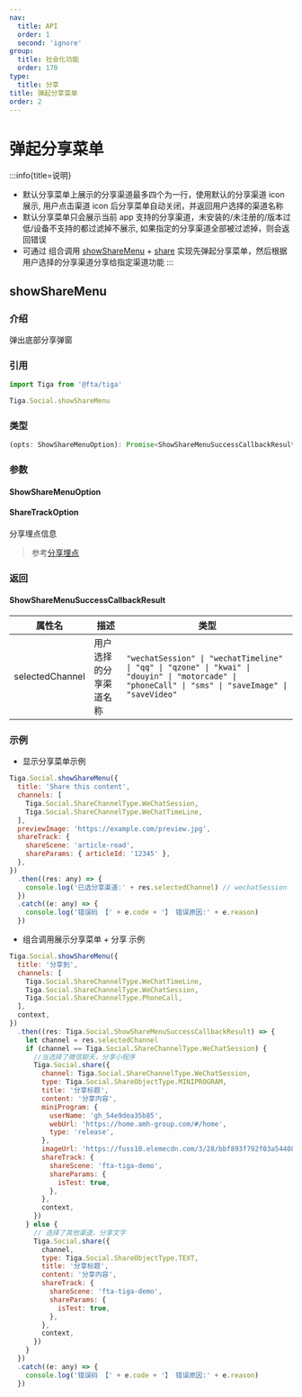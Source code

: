 ```yaml
---
nav:
  title: API
  order: 1
  second: 'ignore'
group:
  title: 社会化功能
  order: 170
type:
  title: 分享
title: 弹起分享菜单
order: 2
---
```


# 弹起分享菜单

:::info{title=说明}

- 默认分享菜单上展示的分享渠道最多四个为一行，使用默认的分享渠道 icon 展示, 用户点击渠道 icon 后分享菜单自动关闭，并返回用户选择的渠道名称<br>
- 默认分享菜单只会展示当前 app 支持的分享渠道，未安装的/未注册的/版本过低/设备不支持的都过滤掉不展示, 如果指定的分享渠道全部被过滤掉，则会返回错误<br>
- 可通过 组合调用 [showShareMenu](#showsharemenu) + [share](./share#share) 实现先弹起分享菜单，然后根据用户选择的分享渠道分享给指定渠道功能
  :::

## showShareMenu

<Platform name="social" version="1.3.0"></Platform>

### 介绍

弹出底部分享弹窗

### 引用

```jsx | pure
import Tiga from '@fta/tiga'

Tiga.Social.showShareMenu
```

### 类型

```jsx | pure
(opts: ShowShareMenuOption): Promise<ShowShareMenuSuccessCallbackResult>
```

### 参数

#### ShowShareMenuOption

<API id='Social_ShowShareMenuOption'></API>

#### ShareTrackOption

分享埋点信息

> 参考[分享埋点](https://dt.amh-group.com/#/metadata/bury-point-management/element-management/1912811)

<API id='Social_ShareTrackOption'></API>

### 返回

#### ShowShareMenuSuccessCallbackResult

| 属性名          | 描述                   | 类型                                                                                                                                                |
| --------------- | ---------------------- | --------------------------------------------------------------------------------------------------------------------------------------------------- |
| selectedChannel | 用户选择的分享渠道名称 | `"wechatSession" \| "wechatTimeline" \| "qq" \| "qzone" \| "kwai" \| "douyin" \| "motorcade" \| "phoneCall" \| "sms" \| "saveImage" \| "saveVideo"` |

### 示例

- 显示分享菜单示例

```javascript
Tiga.Social.showShareMenu({
  title: 'Share this content',
  channels: [
    Tiga.Social.ShareChannelType.WeChatSession,
    Tiga.Social.ShareChannelType.WeChatTimeLine,
  ],
  previewImage: 'https://example.com/preview.jpg',
  shareTrack: {
    shareScene: 'article-read',
    shareParams: { articleId: '12345' },
  },
})
  .then((res: any) => {
    console.log('已选分享渠道:' + res.selectedChannel) // wechatSession
  })
  .catch((e: any) => {
    console.log('错误码 【' + e.code + '】 错误原因:' + e.reason)
  })
```

- 组合调用展示分享菜单 + 分享 示例

```javascript
Tiga.Social.showShareMenu({
  title: '分享到',
  channels: [
    Tiga.Social.ShareChannelType.WeChatTimeLine,
    Tiga.Social.ShareChannelType.WeChatSession,
    Tiga.Social.ShareChannelType.PhoneCall,
  ],
  context,
})
  .then((res: Tiga.Social.ShowShareMenuSuccessCallbackResult) => {
    let channel = res.selectedChannel
    if (channel == Tiga.Social.ShareChannelType.WeChatSession) {
      //当选择了微信聊天，分享小程序
      Tiga.Social.share({
        channel: Tiga.Social.ShareChannelType.WeChatSession,
        type: Tiga.Social.ShareObjectType.MINIPROGRAM,
        title: '分享标题',
        content: '分享内容',
        miniProgram: {
          userName: 'gh_54e9dea35b85',
          webUrl: 'https://home.amh-group.com/#/home',
          type: 'release',
        },
        imageUrl: 'https://fuss10.elemecdn.com/3/28/bbf893f792f03a54408b3b7a7ebf0jpeg.jpeg',
        shareTrack: {
          shareScene: 'fta-tiga-demo',
          shareParams: {
            isTest: true,
          },
        },
        context,
      })
    } else {
      // 选择了其他渠道，分享文字
      Tiga.Social.share({
        channel,
        type: Tiga.Social.ShareObjectType.TEXT,
        title: '分享标题',
        content: '分享内容',
        shareTrack: {
          shareScene: 'fta-tiga-demo',
          shareParams: {
            isTest: true,
          },
        },
        context,
      })
    }
  })
  .catch((e: any) => {
    console.log('错误码 【' + e.code + '】 错误原因:' + e.reason)
  })
```
